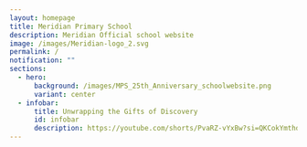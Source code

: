 ```yaml
---
layout: homepage
title: Meridian Primary School
description: Meridian Official school website
image: /images/Meridian-logo_2.svg
permalink: /
notification: ""
sections:
  - hero:
      background: /images/MPS_25th_Anniversary_schoolwebsite.png
      variant: center
  - infobar:
      title: Unwrapping the Gifts of Discovery
      id: infobar
      description: https://youtube.com/shorts/PvaRZ-vYxBw?si=QKCokYmthdMxmKzn
---
```

